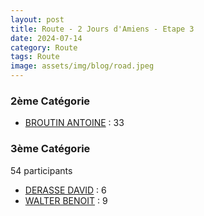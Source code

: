 ```yaml
---
layout: post
title: Route - 2 Jours d'Amiens - Etape 3
date: 2024-07-14
category: Route
tags: Route
image: assets/img/blog/road.jpeg
---
```


### 2ème Catégorie
- [BROUTIN ANTOINE](https://teamspecializedlille.github.io/coureurs/broutinantoine) : 33

### 3ème Catégorie
54 participants
- [DERASSE DAVID](https://teamspecializedlille.github.io/coureurs/derassedavid) : 6
- [WALTER BENOIT](https://teamspecializedlille.github.io/coureurs/walterbenoit) : 9